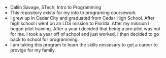 * Dallin Savage, STech, Intro to Programming
* This repository exists for my into to programing coursework
* I grew up in Cedar City and graduated from Cedar High School. After high school i went on an LDS mission to Florida. After my mission I began pilot training. After a year i decided that being a pro pilot was not for me. I took a year off of school and just worked. I then decided to go back to school for programming.
* I am taking this program to learn the skills nessesary to get a career to provige for my family.
